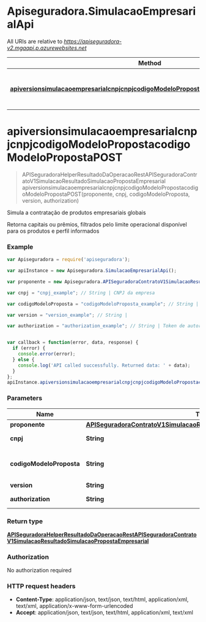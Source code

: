 # Apiseguradora.SimulacaoEmpresarialApi

All URIs are relative to *https://apiseguradora-v2.mgaapi.p.azurewebsites.net*

Method | HTTP request | Description
------------- | ------------- | -------------
[**apiversionsimulacaoempresarialcnpjcnpjcodigoModeloPropostacodigoModeloPropostaPOST**](SimulacaoEmpresarialApi.md#apiversionsimulacaoempresarialcnpjcnpjcodigoModeloPropostacodigoModeloPropostaPOST) | **POST** /api/{version}/SimulacaoEmpresarial | Simula a contratação de produtos empresariais globais


<a name="apiversionsimulacaoempresarialcnpjcnpjcodigoModeloPropostacodigoModeloPropostaPOST"></a>
# **apiversionsimulacaoempresarialcnpjcnpjcodigoModeloPropostacodigoModeloPropostaPOST**
> APISeguradoraHelperResultadoDaOperacaoRestAPISeguradoraContratoV1SimulacaoResultadoSimulacaoPropostaEmpresarial apiversionsimulacaoempresarialcnpjcnpjcodigoModeloPropostacodigoModeloPropostaPOST(proponente, cnpj, codigoModeloProposta, version, authorization)

Simula a contratação de produtos empresariais globais

Retorna capitais ou prêmios, filtrados pelo limite operacional disponível para os produtos e perfil informados

### Example
```javascript
var Apiseguradora = require('apiseguradora');

var apiInstance = new Apiseguradora.SimulacaoEmpresarialApi();

var proponente = new Apiseguradora.APISeguradoraContratoV1SimulacaoResultadoSimulacaoPropostaEmpresarial(); // APISeguradoraContratoV1SimulacaoResultadoSimulacaoPropostaEmpresarial | 

var cnpj = "cnpj_example"; // String | CNPJ da empresa

var codigoModeloProposta = "codigoModeloProposta_example"; // String | Código do modelo de proposta desejado

var version = "version_example"; // String | 

var authorization = "authorization_example"; // String | Token de autorização


var callback = function(error, data, response) {
  if (error) {
    console.error(error);
  } else {
    console.log('API called successfully. Returned data: ' + data);
  }
};
apiInstance.apiversionsimulacaoempresarialcnpjcnpjcodigoModeloPropostacodigoModeloPropostaPOST(proponente, cnpj, codigoModeloProposta, version, authorization, callback);
```

### Parameters

Name | Type | Description  | Notes
------------- | ------------- | ------------- | -------------
 **proponente** | [**APISeguradoraContratoV1SimulacaoResultadoSimulacaoPropostaEmpresarial**](APISeguradoraContratoV1SimulacaoResultadoSimulacaoPropostaEmpresarial.md)|  | 
 **cnpj** | **String**| CNPJ da empresa | 
 **codigoModeloProposta** | **String**| Código do modelo de proposta desejado | 
 **version** | **String**|  | 
 **authorization** | **String**| Token de autorização | 

### Return type

[**APISeguradoraHelperResultadoDaOperacaoRestAPISeguradoraContratoV1SimulacaoResultadoSimulacaoPropostaEmpresarial**](APISeguradoraHelperResultadoDaOperacaoRestAPISeguradoraContratoV1SimulacaoResultadoSimulacaoPropostaEmpresarial.md)

### Authorization

No authorization required

### HTTP request headers

 - **Content-Type**: application/json, text/json, text/html, application/xml, text/xml, application/x-www-form-urlencoded
 - **Accept**: application/json, text/json, text/html, application/xml, text/xml

